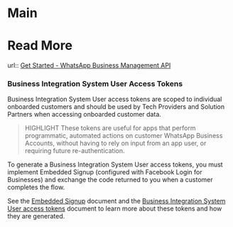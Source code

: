 # Main


# Read More
url:: [Get Started - WhatsApp Business Management API](https://developers.facebook.com/docs/whatsapp/business-management-api/get-started/#business-integration-system-user-access-tokens)
### Business Integration System User Access Tokens

Business Integration System User access tokens are scoped to individual onboarded customers and should be used by Tech Providers and Solution Partners when accessing onboarded customer data.

> HIGHLIGHT
These tokens are useful for apps that perform programmatic, automated actions on customer WhatsApp Business Accounts, without having to rely on input from an app user, or requiring future re-authentication.

To generate a Business Integration System User access tokens, you must implement Embedded Signup (configured with Facebook Login for Businesses) and exchange the code returned to you when a customer completes the flow.

See the [Embedded Signup](https://developers.facebook.com/docs/whatsapp/embedded-signup) document and the [Business Integration System User access tokens](https://developers.facebook.com/docs/facebook-login/facebook-login-for-business#business-integration-system-user-access-tokens) document to learn more about these tokens and how they are generated.